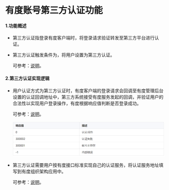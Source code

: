 # 有度账号第三方认证功能

#### 1.功能概述

- 第三方认证指登录有度客户端时，将登录请求验证转发至第三方平台进行认证。

- 第三方认证触发条件为，将用户设置为第三方认证。

  可参考：[说明](https://youdu.im/api/doc.html#10102)。

#### 2.第三方认证实现逻辑

- 用户认证方式为第三方认证时，有度客户端的登录请求会回调至有度管理后台设置的认证回调地址中，第三方系统接受有度服务发起的回调，并验证用户的合法性以实现用户登录操作，有度根据响应值判断是否登录成功。

  可参考：[说明](https://youdu.im/api/doc.html#10101)。

  ![](./\img\第三方认证.png)

- 第三方认证需要用户按有度接口标准实现自己的认证服务，将认证服务地址填写到有度组织架构应用中。

  可参考：[说明](https://youdu.im/api/doc.html#10103)。

